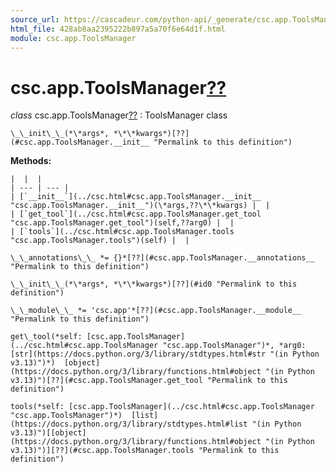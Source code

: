 ```yaml
---
source_url: https://cascadeur.com/python-api/_generate/csc.app.ToolsManager.html
html_file: 428ab8aa2395222b897a5a70f6e64d1f.html
module: csc.app.ToolsManager
---
```


# csc.app.ToolsManager[??](#csc-app-toolsmanager "Permalink to this heading")

*class* csc.app.ToolsManager[??](#csc.app.ToolsManager "Permalink to this definition")
:   ToolsManager class

    \_\_init\_\_(*\*args*, *\*\*kwargs*)[??](#csc.app.ToolsManager.__init__ "Permalink to this definition")

    
**Methods:**

    |  |  |
    | --- | --- |
    | [`__init__`](../csc.html#csc.app.ToolsManager.__init__ "csc.app.ToolsManager.__init__")(\*args,??\*\*kwargs) |  |
    | [`get_tool`](../csc.html#csc.app.ToolsManager.get_tool "csc.app.ToolsManager.get_tool")(self,??arg0) |  |
    | [`tools`](../csc.html#csc.app.ToolsManager.tools "csc.app.ToolsManager.tools")(self) |  |

    \_\_annotations\_\_ *= {}*[??](#csc.app.ToolsManager.__annotations__ "Permalink to this definition")

    \_\_init\_\_(*\*args*, *\*\*kwargs*)[??](#id0 "Permalink to this definition")

    \_\_module\_\_ *= 'csc.app'*[??](#csc.app.ToolsManager.__module__ "Permalink to this definition")

    get\_tool(*self: [csc.app.ToolsManager](../csc.html#csc.app.ToolsManager "csc.app.ToolsManager")*, *arg0: [str](https://docs.python.org/3/library/stdtypes.html#str "(in Python v3.13)")*)  [object](https://docs.python.org/3/library/functions.html#object "(in Python v3.13)")[??](#csc.app.ToolsManager.get_tool "Permalink to this definition")

    tools(*self: [csc.app.ToolsManager](../csc.html#csc.app.ToolsManager "csc.app.ToolsManager")*)  [list](https://docs.python.org/3/library/stdtypes.html#list "(in Python v3.13)")[[object](https://docs.python.org/3/library/functions.html#object "(in Python v3.13)")][??](#csc.app.ToolsManager.tools "Permalink to this definition")